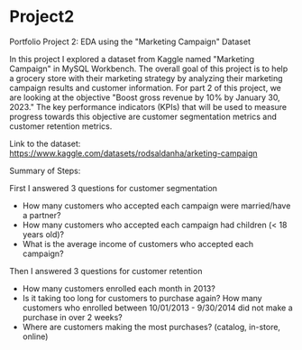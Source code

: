 # Project2
Portfolio Project 2: EDA using the "Marketing Campaign" Dataset

In this project I explored a dataset from Kaggle named "Marketing Campaign" in MySQL Workbench. The overall goal of this project is to help a grocery store with their marketing strategy by analyzing their marketing campaign results and customer information. For part 2 of this project, we are looking at the objective "Boost gross revenue by 10% by January 30, 2023." The key performance indicators (KPIs) that will be used to measure progress towards this objective are customer segmentation metrics and customer retention metrics.

Link to the dataset: https://www.kaggle.com/datasets/rodsaldanha/arketing-campaign

Summary of Steps:

First I answered 3 questions for customer segmentation
* How many customers who accepted each campaign were married/have a partner?
* How many customers who accepted each campaign had children (< 18 years old)?
* What is the average income of customers who accepted each campaign?

Then I answered 3 questions for customer retention
* How many customers enrolled each month in 2013? 
* Is it taking too long for customers to purchase again? How many customers who enrolled between 10/01/2013 - 9/30/2014 did not make a purchase in over 2 weeks? 
* Where are customers making the most purchases? (catalog, in-store, online)
